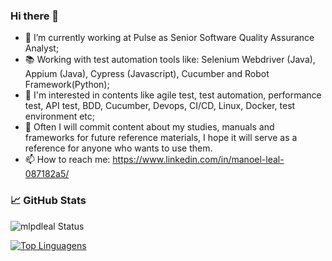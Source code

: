 ### Hi there 👋

- 🏢 I’m currently working at Pulse as Senior Software Quality Assurance Analyst;
- 📚 Working with test automation tools like: Selenium Webdriver (Java), Appium (Java), Cypress (Javascript), Cucumber and Robot Framework(Python);
- 🌱 I'm interested in contents like agile test, test automation, performance test, API test, BDD, Cucumber, Devops, CI/CD, Linux, Docker, test environment etc;
- 📁 Often I will commit content about my studies, manuals and frameworks for future reference materials, I hope it will serve as a reference for anyone who wants to use them.
- 📫 How to reach me: https://www.linkedin.com/in/manoel-leal-087182a5/

### &#x1f4c8; GitHub Stats

![mlpdleal Status](https://github-readme-stats.vercel.app/api?username=mlpdleal&show_icons=true&)

[![Top Linguagens](https://github-readme-stats.vercel.app/api/top-langs/?username=mlpdleal&layout=compact&hide=plpgsql&)](https://github.com/anuraghazra/github-readme-stats)



